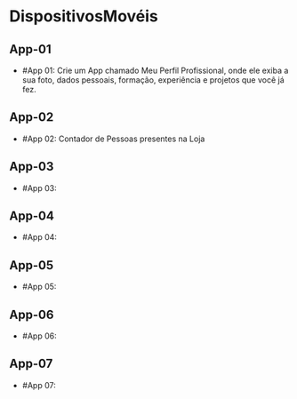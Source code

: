 # DispositivosMovéis

## App-01

- #App 01: Crie um App chamado Meu Perfil Profissional, onde ele exiba a sua foto, dados pessoais, formação, experiência e projetos que você já fez.

## App-02
  
- #App 02: Contador de Pessoas presentes na Loja

## App-03

- #App 03: 

## App-04
  
- #App 04: 

## App-05
  
- #App 05:

## App-06
  
- #App 06:

## App-07
  
- #App 07: 
